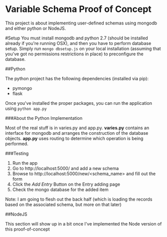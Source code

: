Variable Schema Proof of Concept
================================

This project is about implementing user-defined schemas using mongodb and either python or NodeJS.

#Setup
You must install mongodb and python 2.7 (should be installed already if you're running OSX), and then you have to perform database setup. Simply run `mongo dbsetup.js` on your local installation (assuming that you've got no permissions restrictions in place) to preconfigure the database.

##Python

The python project has the following dependencies (installed via pip):
+ pymongo
+ flask

Once you've installed the proper packages, you can run the application using `python app.py`

###About the Python Implementation

Most of the real stuff is in varies.py and app.py. **varies.py** contains an interface for mongodb and arranges the construction of the database objects. **app.py** uses routing to determine which operation is being performed.

###Testing
1. Run the app
1. Go to http://localhost:5000/ and add a new schema
1. Browse to http://localhost:5000/new/<schema_name> and fill out the form
1. Click the _Add Entry_ Button on the Entry adding page
1. Check the mongo database for the added item

Note: I am going to flesh out the back half (which is loading the records based on the associated schema, but more on that later)

##NodeJS

This section will show up in a bit once I've implemented the Node version of this proof-of-concept
